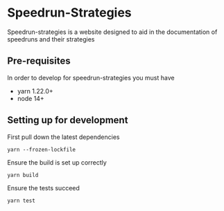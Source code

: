# Speedrun-Strategies

Speedrun-strategies is a website designed to aid in the documentation of speedruns and their strategies

## Pre-requisites

In order to develop for speedrun-strategies you must have

- yarn 1.22.0+
- node 14+

## Setting up for development

First pull down the latest dependencies

`yarn --frozen-lockfile`

Ensure the build is set up correctly

`yarn build`

Ensure the tests succeed

`yarn test`
